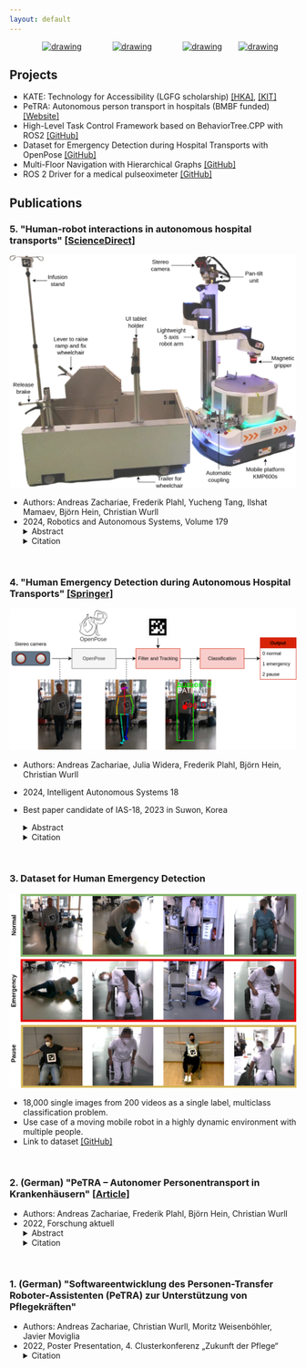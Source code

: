 ```yaml
---
layout: default
---
```

<div style="text-align: center;">
<a href="https://www.linkedin.com/in/andreas-zachariae/"><img src="https://upload.wikimedia.org/wikipedia/commons/8/81/LinkedIn_icon.svg" alt="drawing" height="50" hspace="25"/></a>
<a href="https://github.com/AndreasZachariae"><img src="https://github.githubassets.com/images/modules/logos_page/GitHub-Logo.png" alt="drawing" height="45"  hspace="25"/></a>
<a href="https://www.h-ka.de/iras/profil"><img src="https://upload.wikimedia.org/wikipedia/commons/1/13/HKA_Logo_Logoleiste_RGB.png" alt="drawing" height="60"  hspace="25"/></a>
<a href="https://orcid.org/0000-0001-6770-7893"><img src="https://orcid.org/assets/vectors/orcid.logo.icon.svg" alt="drawing" height="50"/></a>
</div>

## Projects

<!-- [Project 1](./project_1.html). -->
- KATE: Technology for Accessibility (LGFG scholarship) [[HKA]](https://www.h-ka.de/iras/profil/news-detailseite/artikel/promotionskolleg-zugaenglichkeit-durch-ki-basierte-assistenztechnologien-kate), [[KIT]](https://www.kate.kit.edu/index.php)
- PeTRA: Autonomous person transport in hospitals (BMBF funded) [[Website]](http://patiententransportassistent.de/)
- High-Level Task Control Framework based on BehaviorTree.CPP with ROS2 [[GitHub]](https://github.com/AndreasZachariae/BehaviorTree.IRAS)
- Dataset for Emergency Detection during Hospital Transports with OpenPose [[GitHub]](https://github.com/AndreasZachariae/PeTRA_Dataset_Human_Emergency_Detection)
- Multi-Floor Navigation with Hierarchical Graphs [[GitHub]](https://github.com/AndreasZachariae/semantic_hierarchical_graph)
- ROS 2 Driver for a medical pulseoximeter [[GitHub]](https://github.com/AndreasZachariae/cms50dplus_ros2_driver)

## Publications

### **5. "Human-robot interactions in autonomous hospital transports" [[ScienceDirect]](https://www.sciencedirect.com/science/article/pii/S0921889024001398?via%3Dihub)**
![Alt text](images/petra.jpg)
- Authors: Andreas Zachariae, Frederik Plahl, Yucheng Tang, Ilshat Mamaev, Björn Hein, Christian Wurll
- 2024, Robotics and Autonomous Systems, Volume 179
    <details>
    <summary><a>Abstract</a></summary>
    Human transports in hospitals are labor-intensive and primarily performed in beds to save time. This transfer method does not promote the mobility or autonomy of the patient. To relieve the caregivers from this time-consuming task, a mobile robot is developed to autonomously transport humans around the hospital. It provides different transfer modes including walking and sitting in a wheelchair. The problem that this paper focuses on is to detect emergencies and ensure the well-being of the patient during the transport. For this purpose, the patient is tracked and monitored with a camera system. OpenPose is used for Human Pose Estimation and a trained classifier for emergency detection. We collected and published a dataset of 18,000 images in lab and hospital environments. It differs from related work because we have a moving robot with different transfer modes in a highly dynamic environment with multiple people in the scene using only RGB-D data. To improve the critical recall metric, we apply threshold moving and a time delay. We compare different models with an AutoML approach. This paper shows that emergencies while walking are best detected by a SVM with a recall of 95.8% on single frames. In the case of sitting transport, the best model achieves a recall of 62.2%. The contribution is to establish a baseline on this new dataset and to provide a proof of concept for the human emergency detection in this use case.
    </details>
    <details>
    <summary><a>Citation</a></summary><pre><code>
    @article{zachariaeHumanrobotInteractionsAutonomous2024,
        title = {Human-robot interactions in autonomous hospital transports},
        volume = {179},
        copyright = {All rights reserved},
        issn = {09218890},
        url = {https://linkinghub.elsevier.com/retrieve/pii/S0921889024001398},
        doi = {10.1016/j.robot.2024.104755},
        language = {en},
        urldate = {2024-08-22},
        journal = {Robotics and Autonomous Systems},
        author = {Zachariae, Andreas and Plahl, Frederik and Tang, Yucheng and Mamaev, Ilshat and Hein, Björn and Wurll, Christian},
        month = sep,
        year = {2024},
        pages = {104755},
    }
    </code></pre>
    </details>

<p> <br> </p>

### **4. "Human Emergency Detection during Autonomous Hospital Transports" [[Springer]](https://link.springer.com/10.1007/978-3-031-44981-9_21)**
![Alt text](images/pipeline.png)
- Authors: Andreas Zachariae, Julia Widera, Frederik Plahl, Björn Hein, Christian Wurll
- 2024, Intelligent Autonomous Systems 18
- Best paper candidate of IAS-18, 2023 in Suwon, Korea
    <details>
    <summary><a>Abstract</a></summary>

    Human transports in hospitals are labor-intensive and primarily performed in beds to save time. This transfer method does not promote the mobility or autonomy of the patient. To relieve the caregivers from this time-consuming task, a mobile robot is developed to autonomously transport humans around the hospital. It provides different transfer modes including walking and sitting in a wheelchair. The problem that this paper focuses on is to detect emergencies and ensure the well-being of the patient during the transport. For this purpose, the patient is tracked and monitored with a camera system. OpenPose is used for Human Pose Estimation and a trained classifier for emergency detection. We collected and published a dataset of 18,000 images in lab and hospital environments. It differs from related work because we have a moving robot with different transfer modes in a highly dynamic environment with multiple people in the scene using only RGB-D data. To improve the critical recall metric, we apply threshold moving and a time delay. We compare different models with an AutoML approach. This paper shows that emergencies while walking are best detected by a SVM with a recall of 95.8% on single frames. In the case of sitting transport, the best model achieves a recall of 62.2%. The contribution is to establish a baseline on this new dataset and to provide a proof of concept for the human emergency detection in this use case.
    </details>
    <details>
    <summary><a>Citation</a></summary><pre><code>
    @incollection{lee_human_2024,
        address = {Cham},
        title = {Human {Emergency} {Detection} {During} {Autonomous} {Hospital} {Transports}},
        volume = {794},
        copyright = {All rights reserved},
        isbn = {978-3-031-44980-2 978-3-031-44981-9},
        url = {https://link.springer.com/10.1007/978-3-031-44981-9_21},
        language = {en},
        urldate = {2024-04-24},
        booktitle = {Intelligent {Autonomous} {Systems} 18},
        publisher = {Springer Nature Switzerland},
        author = {Zachariae, Andreas and Widera, Julia and Plahl, Frederik and Hein, Björn and Wurll, Christian},
        editor = {Lee, Soon-Geul and An, Jinung and Chong, Nak Young and Strand, Marcus and Kim, Joo H.},
        year = {2024},
        doi = {10.1007/978-3-031-44981-9_21},
        pages = {233--245},
    }
    </code></pre>
    </details>

<p> <br> </p>

### **3. Dataset for Human Emergency Detection**
![Alt text](images/dataset_example_images.png)
- 18,000 single images from 200 videos as a single label, multiclass classification problem.
- Use case of a moving mobile robot in a highly dynamic environment with multiple people.
- Link to dataset [[GitHub]](https://github.com/AndreasZachariae/PeTRA_Dataset_Human_Emergency_Detection)

<p> <br> </p>

### **2. (German) "PeTRA – Autonomer Personentransport in Krankenhäusern" [[Article]](https://www.h-ka.de/fileadmin/Hochschule_Karlsruhe_HKA/Bilder_VW-PK/Publikationen/Forschungsbericht/HKA_ZH_Forschung_aktuell_2022.pdf)**
- Authors: Andreas Zachariae, Frederik Plahl, Björn Hein, Christian Wurll
- 2022, Forschung aktuell
    <details>
    <summary><a>Abstract</a></summary>
    Das Pflegepersonal in Krankenhäusern ist durch zeitaufwändige Transportaufgaben stark gefordert. Um im Kontext des Pflegenotstands weiterhin „gute Pflege“ leisten zu können, ist eine Entlastung notwendig. Das durch das BMBF geförderte Projekt „PeTRA“ hat das Ziel, den Personentransport in Krankenhäusern zu automatisieren. Dieser Beitrag zeigt die Forschungsansätze der Hochschule Karlsruhe im Bereich des autonomen Personentransports. Neben einer modularen Softwarearchitektur und intuitiven Benutzerschnittstellen wurde an einer Überwachung des Gesundheitszustands beim Personentransport geforscht. Zusätzlich integriert die Hochschule Karlsruhe alle Ergebnisse der Projektpartner in einem Demonstrator.
    </details>
    <details>
    <summary><a>Citation</a></summary><pre><code>
    @article{zachariae_petra_2022-1,
        title = {PeTRA – {Autonomer} {Personentransport} in {Krankenhäusern}},
        volume = {2022},
        copyright = {All rights reserved},
        issn = {1613-4958},
        url = {https://www.h-ka.de/fileadmin/Hochschule_Karlsruhe_HKA/Bilder_VW-PK/Publikationen/Forschungsbericht/HKA_ZH_Forschung_aktuell_2022.pdf},
        urldate = {2022-11-17},
        journal = {Forschung aktuell},
        author = {Zachariae, Andreas and Plahl, Frederik and Wurll, Christian and Hein, Björn},
        month = {jun},
        year = {2022},
        pages = {92--95}
    } 
    </code></pre>
    </details>  

<p> <br> </p>

### **1. (German) "Softwareentwicklung des Personen-Transfer Roboter-Assistenten (PeTRA) zur Unterstützung von Pflegekräften"**
- Authors: Andreas Zachariae, Christian Wurll, Moritz Weisenböhler, Javier Moviglia
- 2022, Poster Presentation, 4. Clusterkonferenz „Zukunft der Pflege“
    <details>
    <summary><a>Citation</a></summary><pre><code>
    @inproceedings{zachariae_softwareentwicklung_2022,
        address = {Hannover},
        title = {Softwareentwicklung des {Personen}-{Transfer} {Roboter}-{Assistenten} ({PeTRA}) zur {Unterstützung} von {Pflegekräften}},
        copyright = {All rights reserved},
        booktitle = {4. {Clusterkonferenz} „{Zukunft} der {Pflege}“},
        author = {Zachariae, Andreas and Wurll, Christian and Weisenböhler, Moritz and Moviglia, Javier},
        month = {feb},
        year = {2022},
        pages = {51--52}
    } 
    </code></pre>
    </details>
